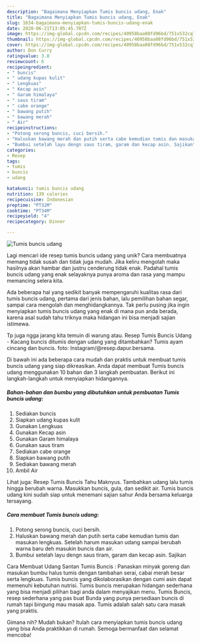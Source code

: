 ```yaml
---
description: "Bagaimana Menyiapkan Tumis buncis udang, Enak"
title: "Bagaimana Menyiapkan Tumis buncis udang, Enak"
slug: 1634-bagaimana-menyiapkan-tumis-buncis-udang-enak
date: 2020-06-21T13:05:45.707Z
image: https://img-global.cpcdn.com/recipes/40958baa08fd96bd/751x532cq70/tumis-buncis-udang-foto-resep-utama.jpg
thumbnail: https://img-global.cpcdn.com/recipes/40958baa08fd96bd/751x532cq70/tumis-buncis-udang-foto-resep-utama.jpg
cover: https://img-global.cpcdn.com/recipes/40958baa08fd96bd/751x532cq70/tumis-buncis-udang-foto-resep-utama.jpg
author: Don Curry
ratingvalue: 3.8
reviewcount: 6
recipeingredient:
- " buncis"
- " udang kupas kulit"
- " Lengkuas"
- " Kecap asin"
- " Garam himalaya"
- " saus tiram"
- " cabe orange"
- " bawang putih"
- " bawang merah"
- " Air"
recipeinstructions:
- "Potong serong buncis, cuci bersih."
- "Haluskan bawang merah dan putih serta cabe kemudian tumis dan masukan lengkuas. Setelah harum masukan udang sampai berubah warna baru deh masukin buncis dan air."
- "Bumbui setelah layu dengn saus tiram, garam dan kecap asin. Sajikan"
categories:
- Resep
tags:
- tumis
- buncis
- udang

katakunci: tumis buncis udang 
nutrition: 139 calories
recipecuisine: Indonesian
preptime: "PT32M"
cooktime: "PT34M"
recipeyield: "4"
recipecategory: Dinner

---
```



![Tumis buncis udang](https://img-global.cpcdn.com/recipes/40958baa08fd96bd/751x532cq70/tumis-buncis-udang-foto-resep-utama.jpg)

Lagi mencari ide resep tumis buncis udang yang unik? Cara membuatnya memang tidak susah dan tidak juga mudah. Jika keliru mengolah maka hasilnya akan hambar dan justru cenderung tidak enak. Padahal tumis buncis udang yang enak selayaknya punya aroma dan rasa yang mampu memancing selera kita.

Ada beberapa hal yang sedikit banyak mempengaruhi kualitas rasa dari tumis buncis udang, pertama dari jenis bahan, lalu pemilihan bahan segar, sampai cara mengolah dan menghidangkannya. Tak perlu pusing jika ingin menyiapkan tumis buncis udang yang enak di mana pun anda berada, karena asal sudah tahu triknya maka hidangan ini bisa menjadi sajian istimewa.

Tp juga ngga jarang kita temuin di warung atau. Resep Tumis Buncis Udang - Kacang buncis ditumis dengan udang yang ditambahkan? Tumis ayam cincang dan buncis. foto: Instagram/@resep.dapur.bersama.


Di bawah ini ada beberapa cara mudah dan praktis untuk membuat tumis buncis udang yang siap dikreasikan. Anda dapat membuat Tumis buncis udang menggunakan 10 bahan dan 3 langkah pembuatan. Berikut ini langkah-langkah untuk menyiapkan hidangannya.

<!--inarticleads1-->

##### Bahan-bahan dan bumbu yang dibutuhkan untuk pembuatan Tumis buncis udang:

1. Sediakan  buncis
1. Siapkan  udang kupas kulit
1. Gunakan  Lengkuas
1. Gunakan  Kecap asin
1. Gunakan  Garam himalaya
1. Gunakan  saus tiram
1. Sediakan  cabe orange
1. Siapkan  bawang putih
1. Sediakan  bawang merah
1. Ambil  Air


Lihat juga: Resep Tumis Buncis Tahu Maknyus. Tambahkan udang lalu tumis hingga berubah warna. Masukkan buncis, gula, dan sedikit air. Tumis buncis udang kini sudah siap untuk menemani sajian sahur Anda bersama keluarga tersayang. 

<!--inarticleads2-->

##### Cara membuat Tumis buncis udang:

1. Potong serong buncis, cuci bersih.
1. Haluskan bawang merah dan putih serta cabe kemudian tumis dan masukan lengkuas. Setelah harum masukan udang sampai berubah warna baru deh masukin buncis dan air.
1. Bumbui setelah layu dengn saus tiram, garam dan kecap asin. Sajikan


Cara Membuat Udang Santan Tumis Buncis : Panaskan minyak goreng dan masukan bumbu halus tumis dengan tambahan serai, cabai merah besar serta lengkuas. Tumis buncis yang dikolaborasikan dengan cumi asin dapat memenuhi kebutuhan nutrisi. Tumis buncis merupakan hidangan sederhana yang bisa menjadi pilihan bagi anda dalam menyajikan menu. Tumis Buncis, resep sederhana yang pas buat Bunda yang punya persediaan buncis di rumah tapi bingung mau masak apa. Tumis adalah salah satu cara masak yang praktis. 

Gimana nih? Mudah bukan? Itulah cara menyiapkan tumis buncis udang yang bisa Anda praktikkan di rumah. Semoga bermanfaat dan selamat mencoba!
